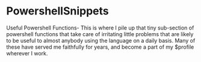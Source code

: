 PowershellSnippets
==================

Useful Powershell Functions- 
This is where I pile up that tiny sub-section of powershell functions that take care of irritating little problems that are likely to be useful to almost anybody using the language on a daily basis.  Many of these have served me faithfully for years, and become a part of my $profile wherever I work.

